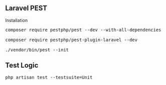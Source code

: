 ## Laravel PEST
<p>Installation</p>
<pre>
composer require pestphp/pest --dev --with-all-dependencies<br>
composer require pestphp/pest-plugin-laravel --dev<br>
./vendor/bin/pest --init
</pre>





## Test Logic
<pre>php artisan test --testsuite=Unit</pre>
